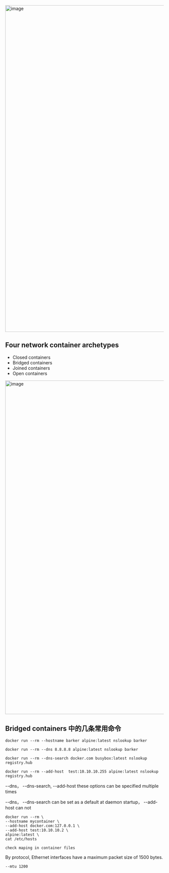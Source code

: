 <img width="1036" alt="image" src="https://github.com/17303954/personal_notes/assets/36843259/ec30f067-7d82-4143-b67d-80ece13140ab">

## Four network container archetypes

- Closed containers
- Bridged containers
- Joined containers
- Open containers

<img width="1058" alt="image" src="https://github.com/17303954/personal_notes/assets/36843259/928821a8-2ebe-4f9e-8e20-89c54a4d7b85">


## Bridged containers 中的几条常用命令

    docker run --rm --hostname barker alpine:latest nslookup barker 

    docker run --rm --dns 8.8.8.8 alpine:latest nslookup barker 

    docker run --rm --dns-search docker.com busybox:latest nslookup registry.hub

    docker run --rm --add-host  test:10.10.10.255 alpine:latest nslookup registry.hub

--dns，  --dns-search, --add-host these options can be specified multiple times

--dns，  --dns-search can be set as a default at daemon startup， --add-host can not


    docker run --rm \
    --hostname mycontainer \
    --add-host docker.com:127.0.0.1 \
    --add-host test:10.10.10.2 \
    alpine:latest \
    cat /etc/hosts

    check maping in container files

By protocol, Ethernet interfaces have a maximum packet size of 1500 bytes. 
        
    --mtu 1200
